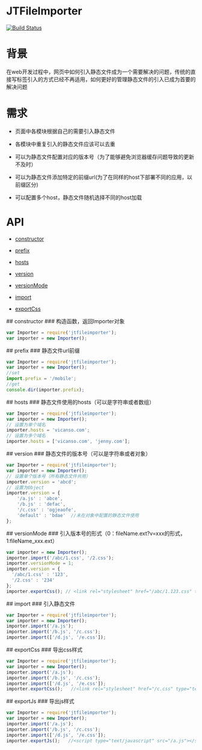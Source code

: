 
# JTFileImporter

[![Build Status](https://travis-ci.org/vicanso/jtfileimporter.svg)](https://api.travis-ci.org/vicanso/jtfileimporter.png)

# 背景

在web开发过程中，网页中如何引入静态文件成为一个需要解决的问题，传统的直接写标签引入的方式已经不再适用，如何更好的管理静态文件的引入已成为首要的解决问题


# 需求

- 页面中各模块根据自己的需要引入静态文件

- 各模块中重复引入的静态文件应该可以去重

- 可以为静态文件配置对应的版本号（为了能够避免浏览器缓存问题导致的更新不及时）

- 可以为静态文件添加特定的前缀url(为了在同样的host下部署不同的应用，以前缀区分)

- 可以配置多个host，静态文件随机选择不同的host加载


# API

- [constructor](#constructor)

- [prefix](#prefix)

- [hosts](#hosts)

- [version](#version)

- [versionMode](#versionMode)

- [import](#import)

- [exportCss](#exportCss)


<a name="constructor" />
## constructor
### 构造函数，返回Importer对象

```js
var Importer = require('jtfileimporter');
var importer = new Importer();
```


<a name="prefix" />
## prefix
### 静态文件url前缀

```js
var Importer = require('jtfileimporter');
var importer = new Importer();
//set
import.prefix = '/mobile';
//get
console.dir(importer.prefix);
```


<a name="hosts" />
## hosts
### 静态文件使用的hosts（可以是字符串或者数组）

```js
var Importer = require('jtfileimporter');
var importer = new Importer();
// 设置为单个域名
importer.hosts = 'vicanso.com';
// 设置为多个域名
importer.hosts = ['vicanso.com', 'jenny.com'];
```


<a name="version" />
## version
### 静态文件的版本号（可以是字符串或者对象）

```js
var Importer = require('jtfileimporter');
var importer = new Importer();
// 设置单个版本号（所有静态文件共用）
importer.version = 'abcd';
// 设置为Object
importer.version = {
	'/a.js' : 'abce',
	'/b.js' : 'defac',
	'/c.css' : 'ogjeaofe',
	'default' : 'bdae'  //未在对象中配置的静态文件使用
};
```

<a name="versionMode" />
## versionMode
### 引入版本号的形式（0：fileName.ext?v=xxx的形式，1:fileName_xxx.ext）

```js
var importer = new Importer();
importer.import('/abc/1.css', '/2.css');
importer.versionMode = 1;
importer.version = {
  '/abc/1.css' : '123',
  '/2.css' : '234'
};
importer.exportCss(); // <link rel="stylesheet" href="/abc/1.123.css" type="text/css" /><link rel="stylesheet" href="/2.234.css" type="text/css" />
```


<a name="import" />
## import
### 引入静态文件

```js
var Importer = require('jtfileimporter');
var importer = new Importer();
importer.import('/a.js');
importer.import('/b.js', '/c.css');
importer.import(['/d.js', '/e.css']);
```


<a name="exportCss" />
## exportCss
### 导出css样式

```js
var Importer = require('jtfileimporter');
var importer = new Importer();
importer.import('/a.js');
importer.import('/b.js', '/c.css');
importer.import(['/d.js', '/e.css']);
importer.exportCss();   //<link rel="stylesheet" href="/c.css" type="text/css" /><link rel="stylesheet" href="/e.css" type="text/css" />
```



<a name="exportJs" />
## exportJs
### 导出js样式

```js
var Importer = require('jtfileimporter');
var importer = new Importer();
importer.import('/a.js');
importer.import('/b.js', '/c.css');
importer.import(['/d.js', '/e.css']);
importer.exportJs();   //<script type="text/javascript" src="/a.js"></script><script type="text/javascript" src="/b.js"></script><script type="text/javascript" src="/d.js"></script>
```
